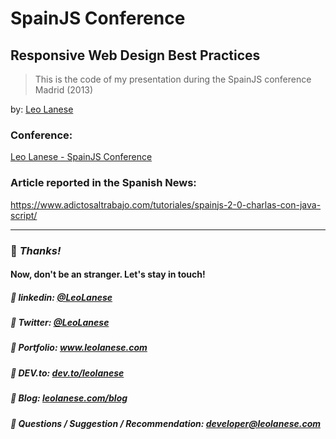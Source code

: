# SpainJS Conference

## Responsive Web Design Best Practices

> This is the code of my presentation during the SpainJS conference Madrid (2013)

by: <a href="http://twitter.com/LeoLaneseltd" target="_blank">Leo Lanese</a><br>

### Conference:
<a href="https://leolanese.com/spainjs/#/" target="_blank">Leo Lanese - SpainJS Conference</a>

### Article reported in the Spanish News:
https://www.adictosaltrabajo.com/tutoriales/spainjs-2-0-charlas-con-java-script/


---
### :100: <i>Thanks!</i>
#### Now, don't be an stranger. Let's stay in touch!

##### :radio_button: linkedin: <a href="https://www.linkedin.com/in/leolanese/" target="_blank">@LeoLanese</a>
##### :radio_button: Twitter: <a href="https://twitter.com/LeoLanese" target="_blank">@LeoLanese</a>
##### :radio_button: Portfolio: <a href="https://www.leolanese.com" target="_blank">www.leolanese.com</a>
##### :radio_button: DEV.to: <a href="https://www.dev.to/leolanese" target="_blank">dev.to/leolanese</a>
##### :radio_button: Blog: <a href="https://www.leolanese.com/blog" target="_blank">leolanese.com/blog</a>
##### :radio_button: Questions / Suggestion / Recommendation: developer@leolanese.com
